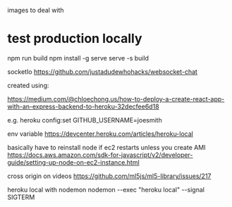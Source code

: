 images to deal with

# test production locally
npm run build
npm install -g serve
serve -s build

socketIo
https://github.com/justadudewhohacks/websocket-chat

created using:

https://medium.com/@chloechong.us/how-to-deploy-a-create-react-app-with-an-express-backend-to-heroku-32decfee6d18

e.g.
heroku config:set GITHUB_USERNAME=joesmith

env variable
https://devcenter.heroku.com/articles/heroku-local


basically have to reinstall node if ec2 restarts unless you create AMI
https://docs.aws.amazon.com/sdk-for-javascript/v2/developer-guide/setting-up-node-on-ec2-instance.html

cross origin on videos
https://github.com/ml5js/ml5-library/issues/217

heroku local with nodemon
nodemon --exec "heroku local" --signal SIGTERM
